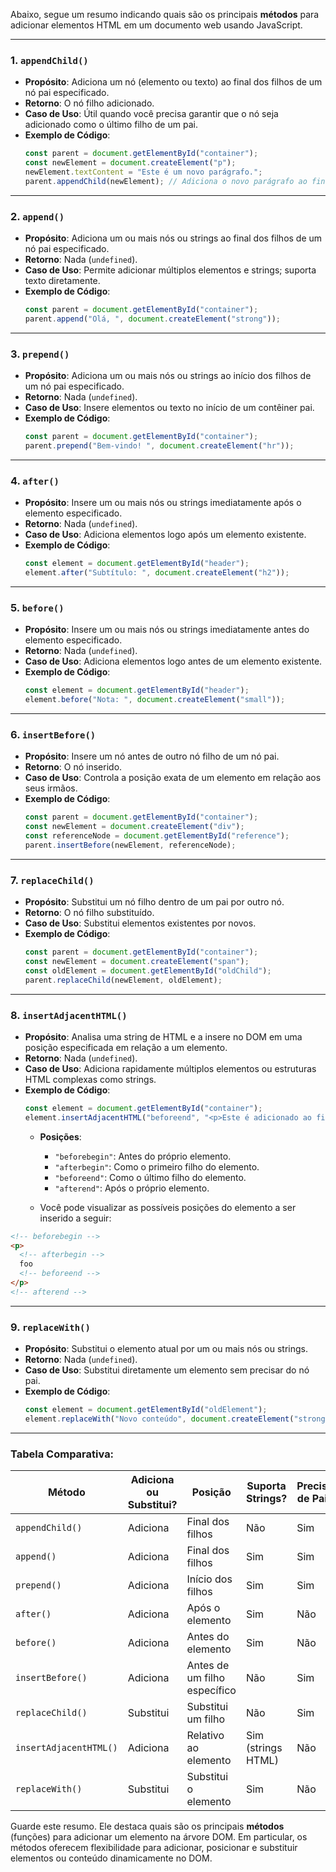 Abaixo, segue um resumo indicando quais são os principais **métodos** para adicionar elementos HTML em um documento web usando JavaScript.

---

### 1. **`appendChild()`**

- **Propósito**: Adiciona um nó (elemento ou texto) ao final dos filhos de um nó pai especificado.
- **Retorno**: O nó filho adicionado.
- **Caso de Uso**: Útil quando você precisa garantir que o nó seja adicionado como o último filho de um pai.
- **Exemplo de Código**:
  ```javascript
  const parent = document.getElementById("container");
  const newElement = document.createElement("p");
  newElement.textContent = "Este é um novo parágrafo.";
  parent.appendChild(newElement); // Adiciona o novo parágrafo ao final de 'container'
  ```

---

### 2. **`append()`**

- **Propósito**: Adiciona um ou mais nós ou strings ao final dos filhos de um nó pai especificado.
- **Retorno**: Nada (`undefined`).
- **Caso de Uso**: Permite adicionar múltiplos elementos e strings; suporta texto diretamente.
- **Exemplo de Código**:
  ```javascript
  const parent = document.getElementById("container");
  parent.append("Olá, ", document.createElement("strong"));
  ```

---

### 3. **`prepend()`**

- **Propósito**: Adiciona um ou mais nós ou strings ao início dos filhos de um nó pai especificado.
- **Retorno**: Nada (`undefined`).
- **Caso de Uso**: Insere elementos ou texto no início de um contêiner pai.
- **Exemplo de Código**:
  ```javascript
  const parent = document.getElementById("container");
  parent.prepend("Bem-vindo! ", document.createElement("hr"));
  ```

---

### 4. **`after()`**

- **Propósito**: Insere um ou mais nós ou strings imediatamente após o elemento especificado.
- **Retorno**: Nada (`undefined`).
- **Caso de Uso**: Adiciona elementos logo após um elemento existente.
- **Exemplo de Código**:
  ```javascript
  const element = document.getElementById("header");
  element.after("Subtítulo: ", document.createElement("h2"));
  ```

---

### 5. **`before()`**

- **Propósito**: Insere um ou mais nós ou strings imediatamente antes do elemento especificado.
- **Retorno**: Nada (`undefined`).
- **Caso de Uso**: Adiciona elementos logo antes de um elemento existente.
- **Exemplo de Código**:
  ```javascript
  const element = document.getElementById("header");
  element.before("Nota: ", document.createElement("small"));
  ```

---

### 6. **`insertBefore()`**

- **Propósito**: Insere um nó antes de outro nó filho de um nó pai.
- **Retorno**: O nó inserido.
- **Caso de Uso**: Controla a posição exata de um elemento em relação aos seus irmãos.
- **Exemplo de Código**:
  ```javascript
  const parent = document.getElementById("container");
  const newElement = document.createElement("div");
  const referenceNode = document.getElementById("reference");
  parent.insertBefore(newElement, referenceNode);
  ```

---

### 7. **`replaceChild()`**

- **Propósito**: Substitui um nó filho dentro de um pai por outro nó.
- **Retorno**: O nó filho substituído.
- **Caso de Uso**: Substitui elementos existentes por novos.
- **Exemplo de Código**:
  ```javascript
  const parent = document.getElementById("container");
  const newElement = document.createElement("span");
  const oldElement = document.getElementById("oldChild");
  parent.replaceChild(newElement, oldElement);
  ```

---

### 8. **`insertAdjacentHTML()`**

- **Propósito**: Analisa uma string de HTML e a insere no DOM em uma posição especificada em relação a um elemento.
- **Retorno**: Nada (`undefined`).
- **Caso de Uso**: Adiciona rapidamente múltiplos elementos ou estruturas HTML complexas como strings.
- **Exemplo de Código**:
  ```javascript
  const element = document.getElementById("container");
  element.insertAdjacentHTML("beforeend", "<p>Este é adicionado ao final.</p>");
  ```
  - **Posições**:
    - `"beforebegin"`: Antes do próprio elemento.
    - `"afterbegin"`: Como o primeiro filho do elemento.
    - `"beforeend"`: Como o último filho do elemento.
    - `"afterend"`: Após o próprio elemento.

  - Você pode visualizar as possíveis posições do elemento a ser inserido a seguir:

```html
<!-- beforebegin -->
<p>
  <!-- afterbegin -->
  foo
  <!-- beforeend -->
</p>
<!-- afterend -->
```

---

### 9. **`replaceWith()`**

- **Propósito**: Substitui o elemento atual por um ou mais nós ou strings.
- **Retorno**: Nada (`undefined`).
- **Caso de Uso**: Substitui diretamente um elemento sem precisar do nó pai.
- **Exemplo de Código**:
  ```javascript
  const element = document.getElementById("oldElement");
  element.replaceWith("Novo conteúdo", document.createElement("strong"));
  ```

---

### Tabela Comparativa:

| **Método**             | **Adiciona ou Substitui?** | **Posição**           | **Suporta Strings?** | **Precisa de Pai?** |
|-------------------------|---------------------------|-----------------------|----------------------|---------------------|
| `appendChild()`         | Adiciona                 | Final dos filhos      | Não                  | Sim                 |
| `append()`              | Adiciona                 | Final dos filhos      | Sim                  | Sim                 |
| `prepend()`             | Adiciona                 | Início dos filhos     | Sim                  | Sim                 |
| `after()`               | Adiciona                 | Após o elemento       | Sim                  | Não                 |
| `before()`              | Adiciona                 | Antes do elemento     | Sim                  | Não                 |
| `insertBefore()`        | Adiciona                 | Antes de um filho específico | Não               | Sim                 |
| `replaceChild()`        | Substitui                | Substitui um filho    | Não                  | Sim                 |
| `insertAdjacentHTML()`  | Adiciona                 | Relativo ao elemento  | Sim (strings HTML)   | Não                 |
| `replaceWith()`         | Substitui                | Substitui o elemento  | Sim                  | Não                 |

Guarde este resumo. Ele destaca quais são os principais **métodos** (funções) para adicionar um
elemento na árvore DOM. Em particular, os métodos oferecem flexibilidade para adicionar, posicionar
e substituir elementos ou conteúdo dinamicamente no DOM.